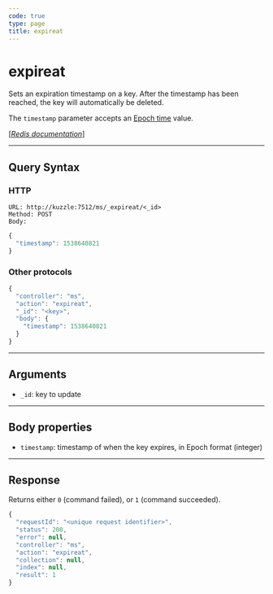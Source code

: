 ```yaml
---
code: true
type: page
title: expireat
---
```


# expireat



Sets an expiration timestamp on a key. After the timestamp has been reached, the key will automatically be deleted.

The `timestamp` parameter accepts an [Epoch time](https://en.wikipedia.org/wiki/Unix_time) value.

[[_Redis documentation_]](https://redis.io/commands/expireat)

---

## Query Syntax

### HTTP

```http
URL: http://kuzzle:7512/ms/_expireat/<_id>
Method: POST
Body:
```

```js
{
  "timestamp": 1538640821
}
```

### Other protocols

```js
{
  "controller": "ms",
  "action": "expireat",
  "_id": "<key>",
  "body": {
    "timestamp": 1538640821
  }
}
```

---

## Arguments

- `_id`: key to update

---

## Body properties

- `timestamp`: timestamp of when the key expires, in Epoch format (integer)

---

## Response

Returns either `0` (command failed), or `1` (command succeeded).

```js
{
  "requestId": "<unique request identifier>",
  "status": 200,
  "error": null,
  "controller": "ms",
  "action": "expireat",
  "collection": null,
  "index": null,
  "result": 1
}
```
